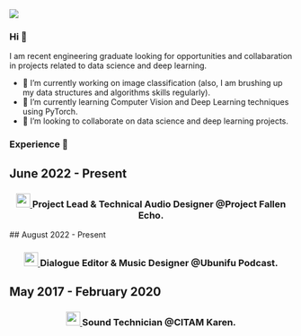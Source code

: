 <img src="https://avatars.githubusercontent.com/u/105855282?v=4">

### Hi 👋
I am recent engineering graduate looking for opportunities and collabaration in projects related to data science and deep learning.
- 🔭 I’m currently working on image classification (also, I am brushing up my data structures and algorithms skills regularly).
- 🌱 I’m currently learning Computer Vision and Deep Learning techniques using PyTorch.
- 🤝 I’m looking to collaborate on data science and deep learning projects. 

### Experience 🔭
## June 2022 - Present
<h3 align="center">
  <a href="https://skillicons.dev">
    <img src="https://i.ytimg.com/vi/6L7ZnZtdIgk/maxresdefault.jpg" style="width:25px; height:25px;"/>
  </a>
  Project Lead & Technical Audio Designer @<b>Project Fallen Echo</b>.
</h3>
## August 2022 - Present
<h3 align="center">
  <a href="https://skillicons.dev">
    <img src="https://stitcher.imgix.net/ffdfbcef138adc29d4c3612d595cce5852d0aa00b6e0ba182098c77ce17b247e?w=600&h=600" style="width:25px; height:25px;"/>
  </a>
  Dialogue Editor & Music Designer @<b>Ubunifu Podcast</b>.
</h3>

## May 2017 - February 2020

<h3 align="center">
  <a href="https://skillicons.dev">
    <img src="https://lh3.googleusercontent.com/p/AF1QipND8StW9xf2Fx8RcH6uxSgk6f6PEOxbSgTZzFxx=w1080-h608-p-no-v0" style="width:25px; height:25px;"/>
  </a>
  Sound Technician @<b>CITAM Karen</b>.
</h3>



